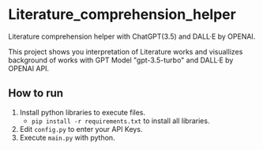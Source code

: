 # Literature_comprehension_helper
Literature comprehension helper with ChatGPT(3.5) and DALL·E by OPENAI.

This project shows you interpretation of Literature works and visuallizes background of works with GPT Model "gpt-3.5-turbo" and DALL·E by OPENAI API.

## How to run
1. Install python libraries to execute files.
    - `pip install -r requirements.txt` to install all libraries.
2. Edit `config.py` to enter your API Keys.
3. Execute `main.py` with python.
